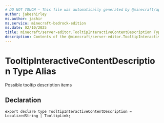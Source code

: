 ```yaml
---
# DO NOT TOUCH — This file was automatically generated by @minecraft/api-docs-generator, to report problems file an issue at https://github.com/Mojang/minecraft-scripting-libraries
author: jakeshirley
ms.author: jashir
ms.service: minecraft-bedrock-edition
ms.date: 02/10/2025
title: minecraft/server-editor.TooltipInteractiveContentDescription Type Alias
description: Contents of the @minecraft/server-editor.TooltipInteractiveContentDescription type alias.
---
```

# TooltipInteractiveContentDescription Type Alias

Possible tooltip description items

## Declaration
`export declare type TooltipInteractiveContentDescription = LocalizedString | TooltipLink;`
